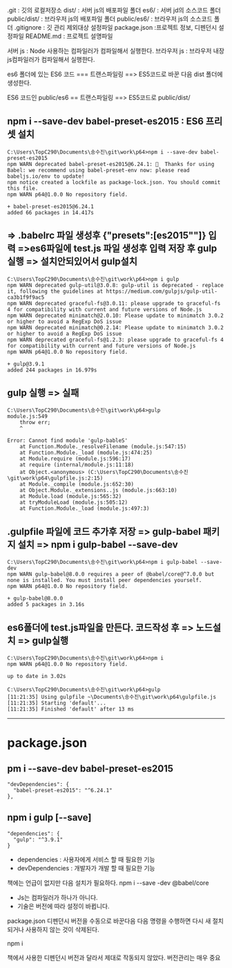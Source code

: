 .git  : 깃의 로컬저장소
dist/ : 서버 js의 배포파일 폴더
es6/ : 서버 jd의 소스코드 폴더
public/dist/ : 브라우저 js의 배포파일 폴더
public/es6/ : 브라우저 js의 소스코드 폴더
.gitignore : 깃 관리 제외대상 설정파일
package.json :프로젝트 정보, 디펜던시 설정파일
README.md : 프로젝트 설명파일 

서버 js : Node 사용하는 컴파일러가 컴파일해서 실행한다.
브라우저 js : 브라우저 내장 js컴파일러가 컴파일해서 실행한다.

es6 폴더에 있는 ES6 코드 === 트랜스파일링 ==> ES5코드로 바꾼 다음 dist 폴더에 생성한다. 

ES6 코드인 public/es6 == 트랜스파일링 ==> ES5코드로 public/dist/


npm i --save-dev babel-preset-es2015 : ES6 프리셋 설치 
------------------------------------
```
C:\Users\TopC290\Documents\송수진\git\work\p64>npm i --save-dev babel-preset-es2015
npm WARN deprecated babel-preset-es2015@6.24.1: 🙌  Thanks for using Babel: we recommend using babel-preset-env now: please read babeljs.io/env to update!
npm notice created a lockfile as package-lock.json. You should commit this file.
npm WARN p64@1.0.0 No repository field.

+ babel-preset-es2015@6.24.1
added 66 packages in 14.417s
```
=> .babelrc 파일 생성후 {"presets":[es2015""]} 입력 =>es6파일에 test.js 파일 생성후 입력 저장 후 gulp 실행 => 설치안되있어서 gulp설치 
--------------------
```
C:\Users\TopC290\Documents\송수진\git\work\p64>npm i gulp
npm WARN deprecated gulp-util@3.0.8: gulp-util is deprecated - replace it, following the guidelines at https://medium.com/gulpjs/gulp-util-ca3b1f9f9ac5
npm WARN deprecated graceful-fs@3.0.11: please upgrade to graceful-fs 4 for compatibility with current and future versions of Node.js
npm WARN deprecated minimatch@2.0.10: Please update to minimatch 3.0.2 or higher to avoid a RegExp DoS issue
npm WARN deprecated minimatch@0.2.14: Please update to minimatch 3.0.2 or higher to avoid a RegExp DoS issue
npm WARN deprecated graceful-fs@1.2.3: please upgrade to graceful-fs 4 for compatibility with current and future versions of Node.js
npm WARN p64@1.0.0 No repository field.

+ gulp@3.9.1
added 244 packages in 16.979s
```
gulp 실행 => 실패
-----------
```
C:\Users\TopC290\Documents\송수진\git\work\p64>gulp
module.js:549
    throw err;
    ^

Error: Cannot find module 'gulp-bableS'
    at Function.Module._resolveFilename (module.js:547:15)
    at Function.Module._load (module.js:474:25)
    at Module.require (module.js:596:17)
    at require (internal/module.js:11:18)
    at Object.<anonymous> (C:\Users\TopC290\Documents\송수진\git\work\p64\gulpfile.js:2:15)
    at Module._compile (module.js:652:30)
    at Object.Module._extensions..js (module.js:663:10)
    at Module.load (module.js:565:32)
    at tryModuleLoad (module.js:505:12)
    at Function.Module._load (module.js:497:3)
```
.gulpfile 파일에 코드 추가후 저장 => gulp-babel 패키지 설치 => npm i gulp-babel --save-dev 
----------------
```
C:\Users\TopC290\Documents\송수진\git\work\p64>npm i gulp-babel --save-dev
npm WARN gulp-babel@8.0.0 requires a peer of @babel/core@^7.0.0 but none is installed. You must install peer dependencies yourself.
npm WARN p64@1.0.0 No repository field.

+ gulp-babel@8.0.0
added 5 packages in 3.16s
```
es6폴더에 test.js파일을 만든다. 코드작성 후 => 노드설치 =>  gulp실행
---------------
```
C:\Users\TopC290\Documents\송수진\git\work\p64>npm i
npm WARN p64@1.0.0 No repository field.

up to date in 3.02s

C:\Users\TopC290\Documents\송수진\git\work\p64>gulp
[11:21:35] Using gulpfile ~\Documents\송수진\git\work\p64\gulpfile.js
[11:21:35] Starting 'default'...
[11:21:35] Finished 'default' after 13 ms
```
--------------


# package.json

pm i --save-dev babel-preset-es2015 
-------------
```
"devDependencies": {
  "babel-preset-es2015": "^6.24.1"
},
```

npm i gulp [--save] 
----------------
```
"dependencies": {
  "gulp": "^3.9.1"
}
```

* dependencies : 사용자에게 서비스 할 때 필요한 기능
* devDependencies : 개발자가 개발 할 때 필요한 기능 

책에는 언급이 없지만 다음 설치가 필요하다.
npm i --save -dev @babel/core


* Js는 컴파일러가 하나가 아니다.
* 기술은 버전에 따라 설정이 바뀝니다.

package.json 디펜던시 버전을 수동으로 바꾼다음 다음 명령을 수행하면
다시 새 절치되거나 사용하지 않는 것이 삭제된다.

npm i 

책에서 사용한 디펜던시 버전과 달라서 제대로 작동되지 않았다.
버전관리는 매우 중요



